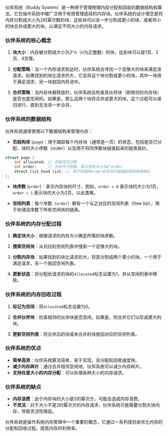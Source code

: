 伙伴系统（Buddy System）是一种用于管理物理内存分配和回收的数据结构和算法，它在操作系统中被广泛用于有效管理连续的内存块。伙伴系统的设计理念是将内存分割成大小为2的幂次数的块，这些块可以进一步分割成更小的块，或者将小的块合并成更大的块，以满足不同大小的内存请求。

### 伙伴系统的核心概念

1. **块大小**：内存被分割成大小为2^n（n为正整数）的块，这些块可以是1页、2页、4页等。

2. **分配策略**：当一个内存请求到达时，伙伴系统会寻找一个足够大的块来满足该请求。如果找到的块比请求的大，它会将这个块分割成更小的块，其中一块用于满足请求，另一块放回内存池中。

3. **合并策略**：当内存块被释放时，伙伴系统会检查其伙伴块（即相邻的内存块）是否也是空闲的。如果是，那么这两个块将合并成更大的块，这个过程可以递归进行，直到无法进一步合并。

### 伙伴系统的数据结构

伙伴系统通常使用以下数据结构来管理内存：

- **页结构体** (`page`)：用于跟踪每个内存块（通常是一页）的状态，包括是否已分配、块的大小序数（order）以及用于将同序数块链接起来的链表指针。

```c
struct page {
    int allocated; // 页是否已分配
    int order;     // 页的尺寸序数，表示页的大小为2^order
    struct list_head list; // 用于将相同order的空闲页链接起来的链表指针
};
```

- **块序数** (`order`)：表示内存块的尺寸，例如，`order = 0` 表示块的大小为1页，`order = 1` 表示块的大小为2页，以此类推。

- **空闲列表**：每个序数（`order`）都有一个与之对应的空闲列表（free list），用于存储该序数下所有空闲块的链表。

### 伙伴系统的内存分配过程

1. **确定块大小**：根据请求的内存大小确定所需的块序数。

2. **搜索空闲块**：从对应的空闲列表中搜索一个足够大的块。

3. **分割内存块**：如果找到的块比请求的大，将其分割成两个更小的块，一个用于满足请求，另一个放回空闲列表。

4. **更新状态**：将分配给请求的块的`allocated`标志设置为1，并从空闲列表中移除。

### 伙伴系统的内存回收过程

1. **标记为空闲**：将`allocated`标志设置为0。

2. **合并伙伴块**：检查相邻的伙伴块是否空闲，如果是，则合并它们以形成更大的块。

3. **更新空闲列表**：将合并后的块或未合并的块放回对应的空闲列表。

### 伙伴系统的优点

- **简单高效**：伙伴系统算法简单，易于实现，且分配和回收速度快。
- **减少内存碎片**：通过合并相邻空闲块，伙伴系统可以减少内存碎片。
- **支持任意大小的内存分配**：可以处理各种大小的内存请求。

### 伙伴系统的缺点

- **内存浪费**：由于内存块的大小是2的幂次方，可能会造成内存浪费。
- **不灵活**：对于大小不是2的幂次方的内存请求，伙伴系统可能需要分割大块内存，导致灵活性降低。

伙伴系统是操作系统内存管理中一个重要的概念，它通过一系列规则来优化内存的分配和回收过程，提高内存的利用率。